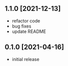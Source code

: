 1.1.0 [2021-12-13]
------------------

 * refactor code
 * bug fixes
 * update README

0.1.0 [2021-04-16]
------------------

 * initial release